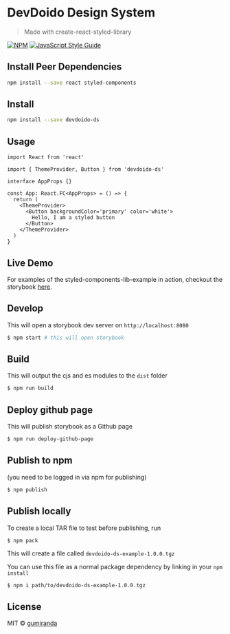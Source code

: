 # DevDoido Design System

> Made with create-react-styled-library

[![NPM](https://img.shields.io/npm/v/styled-components-lib-example.svg)](https://www.npmjs.com/package/styled-components-lib-example) [![JavaScript Style Guide](https://img.shields.io/badge/code_style-standard-brightgreen.svg)](https://standardjs.com)

## Install Peer Dependencies

```bash
npm install --save react styled-components
```

## Install

```bash
npm install --save devdoido-ds
```

## Usage

```tsx
import React from 'react'

import { ThemeProvider, Button } from 'devdoido-ds'

interface AppProps {}

const App: React.FC<AppProps> = () => {
  return (
    <ThemeProvider>
      <Button backgroundColor='primary' color='white'>
        Hello, I am a styled button
      </Button>
    </ThemeProvider>
  )
}
```

## Live Demo

For examples of the styled-components-lib-example in action, checkout the storybook <a href="https://gumiranda.github.io/devdoido-ds" target="_blank">here</a>.

## Develop

This will open a storybook dev server on `http://localhost:8080`

```bash
$ npm start # this will open storybook
```

## Build

This will output the cjs and es modules to the `dist` folder

```bash
$ npm run build
```

## Deploy github page

This will publish storybook as a Github page

```bash
$ npm run deploy-github-page
```

## Publish to npm

(you need to be logged in via npm for publishing)

```bash
$ npm publish
```

## Publish locally

To create a local TAR file to test before publishing, run

```
$ npm pack
```

This will create a file called `devdoido-ds-example-1.0.0.tgz`

You can use this file as a normal package dependency
by linking in your `npm install`

```sh
$ npm i path/to/devdoido-ds-example-1.0.0.tgz
```

## License

MIT © [gumiranda](https://github.com/gumiranda)
